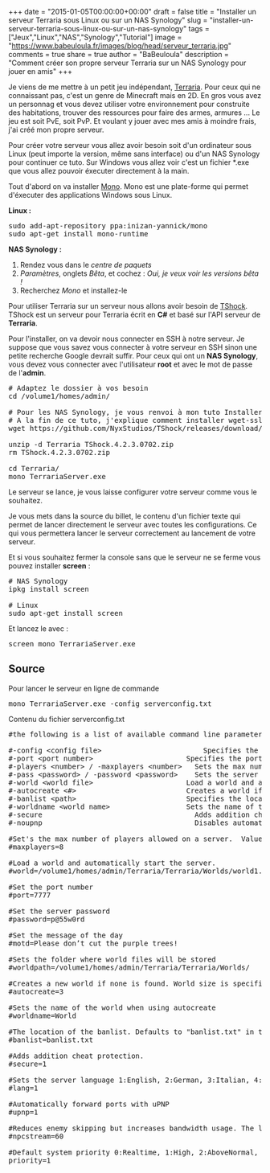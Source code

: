 +++
date = "2015-01-05T00:00:00+00:00"
draft = false
title = "Installer un serveur Terraria sous Linux ou sur un NAS Synology"
slug = "installer-un-serveur-terraria-sous-linux-ou-sur-un-nas-synology"
tags = ["Jeux","Linux","NAS","Synology","Tutorial"]
image = "https://www.babeuloula.fr/images/blog/head/serveur_terraria.jpg"
comments = true
share = true
author = "BaBeuloula"
description = "Comment créer son propre serveur Terraria sur un NAS Synology pour jouer en amis"
+++

<p>Je viens de me mettre &agrave; un&nbsp;petit jeu ind&eacute;pendant, <a href="http://www.terraria.org/" target="_blank">Terraria</a>. Pour ceux qui ne connaissant pas, c&#39;est un genre de Minecraft mais en 2D. En gros vous avez un personnag et vous devez utiliser votre environnement pour construite des habitations, trouver des ressources pour faire des armes, armures ... Le jeu est soit PvE, soit PvP. Et voulant y jouer avec mes amis &agrave; moindre frais, j&#39;ai cr&eacute;&eacute; mon propre serveur.</p>

<p><!--more-->Pour cr&eacute;er votre serveur vous allez avoir besoin soit d&#39;un ordinateur sous Linux (peut importe la version, m&ecirc;me sans interface) ou d&#39;un NAS Synology pour continuer ce tuto. Sur Windows vous allez voir c&#39;est un fichier *.exe que vous allez pouvoir &eacute;xecuter directement &agrave; la main.</p>

<p>Tout d&#39;abord on va installer <a href="http://www.mono-project.com/" target="_blank">Mono</a>. Mono est une plate-forme qui permet d&#39;&eacute;xecuter des applications Windows sous Linux.</p>

<p><strong>Linux :</strong></p>

<pre class="brush: shell " data-pbcklang="shell" data-pbcktabsize="4">
sudo add-apt-repository ppa:inizan-yannick/mono
sudo apt-get install mono-runtime</pre>

<p><strong>NAS Synology :</strong></p>

<ol>
	<li>Rendez vous dans le <em>centre de paquets</em></li>
	<li><em>Param&egrave;tres</em>, onglets <em>B&ecirc;ta</em>, et cochez : <em>Oui, je veux voir les versions b&ecirc;ta !</em></li>
	<li>Recherchez&nbsp;<em>Mono</em>&nbsp;et installez-le</li>
</ol>

<p>Pour utiliser Terraria sur un serveur nous allons avoir besoin de <a href="https://github.com/NyxStudios/TShock" target="_blank">TShock</a>. TShock est un serveur pour Terraria &eacute;crit en <strong>C#</strong> et bas&eacute; sur l&#39;API serveur de <strong>Terraria</strong>.</p>

<p>Pour l&#39;installer, on va devoir nous connecter en SSH &agrave; notre serveur. Je suppose que vous savez vous connecter &agrave; votre serveur en SSH sinon une petite recherche Google devrait suffir. Pour ceux qui ont un <strong>NAS Synology</strong>, vous devez vous connecter avec l&#39;utilisateur <strong>root</strong>&nbsp;et avec le mot de passe de l&#39;<strong>admin</strong>.</p>

<pre class="brush: shell " data-pbcklang="shell" data-pbcktabsize="4">
# Adaptez le dossier &agrave; vos besoin
cd /volume1/homes/admin/

# Pour les NAS Synology, je vous renvoi &agrave; mon tuto Installer IPKG sur son NAS Synology DSM 5 (http://www.babeuloula.fr/blog/billet/52/installer-ipkg-sur-son-nas-synology-dsm-5/)
# A la fin de ce tuto, j&#39;explique comment installer wget-ssl
wget https://github.com/NyxStudios/TShock/releases/download/v4.2300/TShock.4.2.3.0702.zip

unzip -d Terraria TShock.4.2.3.0702.zip
rm TShock.4.2.3.0702.zip

cd Terraria/
mono TerrariaServer.exe</pre>

<p>Le serveur se lance, je vous laisse configurer votre serveur comme vous le souhaitez.</p>

<p>Je vous mets dans la source du billet, le contenu d&#39;un fichier texte qui permet de lancer directement le serveur avec toutes les configurations. Ce qui vous permettera lancer le serveur correctement au lancement de votre serveur.</p>

<p>Et si vous souhaitez fermer la console sans que le serveur ne se ferme vous pouvez installer <strong>screen</strong> :</p>

<pre class="brush: shell " data-pbcklang="shell" data-pbcktabsize="4">
# NAS Synology
ipkg install screen

# Linux
sudo apt-get install screen</pre>

<p>Et lancez le avec :</p>

<pre class="brush: shell " data-pbcklang="shell" data-pbcktabsize="4">
screen mono TerrariaServer.exe</pre>

## Source

<p>Pour lancer le serveur en ligne de commande</p>

<pre class="brush: shell " data-pbcklang="shell" data-pbcktabsize="4">
mono TerrariaServer.exe -config serverconfig.txt</pre>

<p>Contenu du fichier serverconfig.txt</p>

<pre class="brush: conf " data-pbcklang="text" data-pbcktabsize="4">
#the following is a list of available command line parameters:

#-config &lt;config file&gt;				        Specifies the configuration file to use.
#-port &lt;port number&gt;				        Specifies the port to listen on.
#-players &lt;number&gt; / -maxplayers &lt;number&gt;	Sets the max number of players
#-pass &lt;password&gt; / -password &lt;password&gt;	Sets the server password
#-world &lt;world file&gt;				        Load a world and automatically start the server.
#-autocreate &lt;#&gt;				            Creates a world if none is found in the path specified by -world. World size is specified by: 1(small), 2(medium), and 3(large).
#-banlist &lt;path&gt;				            Specifies the location of the banlist. Defaults to &quot;banlist.txt&quot; in the working directory.
#-worldname &lt;world name&gt;			        Sets the name of the world when using -autocreate.
#-secure					                Adds addition cheat protection to the server.
#-noupnp					                Disables automatic port forwarding

#Set&#39;s the max number of players allowed on a server.  Value must be between 1 and 255
#maxplayers=8

#Load a world and automatically start the server.
#world=/volume1/homes/admin/Terraria/Terraria/Worlds/world1.wld

#Set the port number
#port=7777

#Set the server password
#password=p@55w0rd

#Set the message of the day
#motd=Please don&rsquo;t cut the purple trees!

#Sets the folder where world files will be stored
#worldpath=/volume1/homes/admin/Terraria/Terraria/Worlds/

#Creates a new world if none is found. World size is specified by: 1(small), 2(medium), and 3(large).
#autocreate=3

#Sets the name of the world when using autocreate
#worldname=World

#The location of the banlist. Defaults to &quot;banlist.txt&quot; in the working directory.
#banlist=banlist.txt

#Adds addition cheat protection.
#secure=1

#Sets the server language 1:English, 2:German, 3:Italian, 4:French, 5:Spanish
#lang=1

#Automatically forward ports with uPNP
#upnp=1

#Reduces enemy skipping but increases bandwidth usage. The lower the number the less skipping will happen, but more data is sent. 0 is off.
#npcstream=60

#Default system priority 0:Realtime, 1:High, 2:AboveNormal, 3:Normal, 4:BelowNormal, 5:Idle
priority=1</pre>

